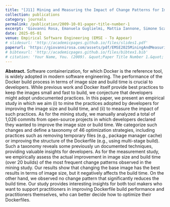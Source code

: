 ```yaml
---
title: "[J11] Mining and Measuring the Impact of Change Patterns for Improving the Size and Build Time of Docker Images"
collection: publications
category: journals
permalink: /publication/2009-10-01-paper-title-number-1
excerpt: 'Giovanni Rosa, Emanuela Guglielmi, Mattia Iannone, Simone Scalabrino, and Rocco Oliveto'
date: 2025-05-01
venue: Empirical Software Engineering (EMSE - To Appear) 
# slidesurl: 'http://academicpages.github.io/files/slides1.pdf'
paperurl: 'https://giovannirosa.com/assets/pdf/EMSE2025MiningAndMeasuring.pdf'
# bibtexurl: 'http://academicpages.github.io/files/bibtex1.bib'
# citation: 'Your Name, You. (2009). &quot;Paper Title Number 1.&quot; <i>Journal 1</i>. 1(1).'
---
```

**Abstract.** Software containerization, for which Docker is the reference tool,
is widely adopted in modern software engineering. The performance of the
Docker build process in terms of image size and build time is crucial to developers. While previous work and Docker itself provide best practices to keep
the images small and fast to build, we conjecture that developers might adopt
undocumented practices. In this paper, we present an empirical study in which
we aim (i) to mine the practices adopted by developers for improving the image size and build time, and (ii) to measure the impact of such practices. As
for the mining study, we manually analyzed a total of 1,026 commits from
open-source projects in which developers declared they wanted to improve the
image size or build time. We categorize such changes and define a taxonomy
of 46 optimization strategies, including practices such as removing temporary
files (e.g., package manager cache) or improving the structure of the Dockerfile
(e.g., using multi-stage build). Such a taxonomy reveals some previously un documented techniques, providing valuable insights for developers. As for the
measurement study, we empirically assess the actual improvement in image
size and build time (over 20 builds) of the most frequent change patterns observed in the mining study. Our results show that changing the base image
has the best results in terms of image size, but it negatively affects the build
time. On the other hand, we observed no change pattern that significantly
reduces the build time. Our study provides interesting insights for both tool
makers who want to support practitioners in improving Dockerfile build performance and practitioners themselves, who can better decide how to optimize
their Dockerfiles.
